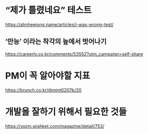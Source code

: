 # “제가 틀렸네요” 테스트

https://ahnheejong.name/articles/i-was-wrong-test/

## ‘만능’ 이라는 착각의 늪에서 벗어나기

https://careerly.co.kr/comments/53552?utm_campaign=self-share

# PM이 꼭 알아야할 지표

https://brunch.co.kr/@mint0207b/20

# 개발을 잘하기 위해서 필요한 것들

https://yozm.wishket.com/magazine/detail/753/
